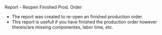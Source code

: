 Report - Reopen Finished Prod. Order
- The report was created to re-open an finished production order.
- This report is usefull if you have finished the production order however thereis/are missing componentes, labor time, etc.
